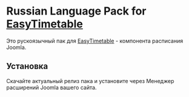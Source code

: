 # Russian Language Pack for [EasyTimetable](http://easytimetable.stereonomy.com/)
Это рускоязычный пак для [EasyTimetable](http://easytimetable.stereonomy.com/) - компонента расписания Joomla.

## Установка
Скачайте актуальный релиз пака и установите через Менеджер расширений Joomla вашего сайта.
